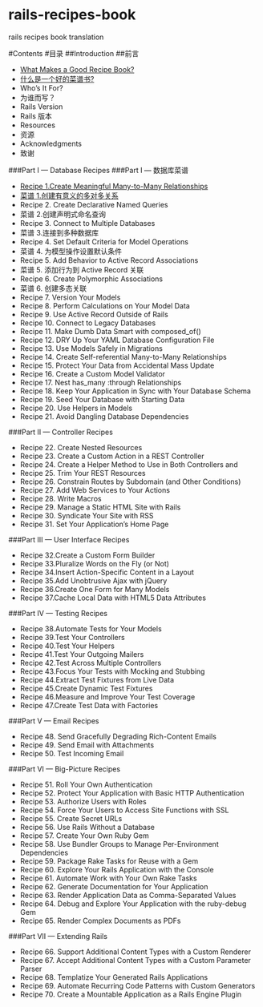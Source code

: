﻿# rails-recipes-book
rails recipes book translation 

#Contents
#目录
##Introduction
##前言
+ [What Makes a Good Recipe Book?](Introduction/what-makes-a-good-recipe-book.md)
+ [什么是一个好的菜谱书?](Introduction/what-makes-a-good-recipe-book.md)
+ Who’s It For?
+ 为谁而写？
+ Rails Version
+ Rails 版本
+ Resources
+ 资源
+ Acknowledgments
+ 致谢

###Part I — Database Recipes
###Part I — 数据库菜谱
+ [Recipe 1.Create Meaningful Many-to-Many Relationships](PartI-Database-Recipes/Recipe-1-Create-Meaningful-Many-to-Many-Relationships.md)
+ [菜谱 1.创建有意义的多对多关系](PartI-Database-Recipes/Recipe-1-Create-Meaningful-Many-to-Many-Relationships.md)
+ Recipe 2. Create Declarative Named Queries
+ 菜谱 2.创建声明式命名查询
+ Recipe 3. Connect to Multiple Databases
+ 菜谱 3.连接到多种数据库
+ Recipe 4. Set Default Criteria for Model Operations
+ 菜谱 4. 为模型操作设置默认条件
+ Recipe 5. Add Behavior to Active Record Associations
+ 菜谱 5. 添加行为到 Active Record 关联
+ Recipe 6. Create Polymorphic Associations
+ 菜谱 6. 创建多态关联
+ Recipe 7. Version Your Models
+ Recipe 8. Perform Calculations on Your Model Data
+ Recipe 9. Use Active Record Outside of Rails
+ Recipe 10. Connect to Legacy Databases
+ Recipe 11. Make Dumb Data Smart with composed_of()
+ Recipe 12. DRY Up Your YAML Database Configuration File
+ Recipe 13. Use Models Safely in Migrations
+ Recipe 14. Create Self-referential Many-to-Many Relationships
+ Recipe 15. Protect Your Data from Accidental Mass Update
+ Recipe 16. Create a Custom Model Validator
+ Recipe 17. Nest has_many :through Relationships
+ Recipe 18. Keep Your Application in Sync with Your Database Schema
+ Recipe 19. Seed Your Database with Starting Data
+ Recipe 20. Use Helpers in Models
+ Recipe 21. Avoid Dangling Database Dependencies

###Part II — Controller Recipes
+ Recipe 22. Create Nested Resources
+ Recipe 23. Create a Custom Action in a REST Controller
+ Recipe 24. Create a Helper Method to Use in Both Controllers and
+ Recipe 25. Trim Your REST Resources
+ Recipe 26. Constrain Routes by Subdomain (and Other Conditions)
+ Recipe 27. Add Web Services to Your Actions
+ Recipe 28. Write Macros
+ Recipe 29. Manage a Static HTML Site with Rails
+ Recipe 30. Syndicate Your Site with RSS
+ Recipe 31. Set Your Application’s Home Page

###Part III — User Interface Recipes

+ Recipe 32.Create a Custom Form Builder
+ Recipe 33.Pluralize Words on the Fly (or Not)
+ Recipe 34.Insert Action-Specific Content in a Layout
+ Recipe 35.Add Unobtrusive Ajax with jQuery
+ Recipe 36.Create One Form for Many Models
+ Recipe 37.Cache Local Data with HTML5 Data Attributes

###Part IV — Testing Recipes

+ Recipe 38.Automate Tests for Your Models
+ Recipe 39.Test Your Controllers
+ Recipe 40.Test Your Helpers
+ Recipe 41.Test Your Outgoing Mailers
+ Recipe 42.Test Across Multiple Controllers
+ Recipe 43.Focus Your Tests with Mocking and Stubbing
+ Recipe 44.Extract Test Fixtures from Live Data
+ Recipe 45.Create Dynamic Test Fixtures
+ Recipe 46.Measure and Improve Your Test Coverage
+ Recipe 47.Create Test Data with Factories

###Part V — Email Recipes
+ Recipe 48. Send Gracefully Degrading Rich-Content Emails
+ Recipe 49. Send Email with Attachments
+ Recipe 50. Test Incoming Email

###Part VI — Big-Picture Recipes
+ Recipe 51. Roll Your Own Authentication
+ Recipe 52. Protect Your Application with Basic HTTP Authentication
+ Recipe 53. Authorize Users with Roles
+ Recipe 54. Force Your Users to Access Site Functions with SSL
+ Recipe 55. Create Secret URLs
+ Recipe 56. Use Rails Without a Database
+ Recipe 57. Create Your Own Ruby Gem
+ Recipe 58. Use Bundler Groups to Manage Per-Environment Dependencies
+ Recipe 59. Package Rake Tasks for Reuse with a Gem
+ Recipe 60. Explore Your Rails Application with the Console
+ Recipe 61. Automate Work with Your Own Rake Tasks
+ Recipe 62. Generate Documentation for Your Application
+ Recipe 63. Render Application Data as Comma-Separated Values
+ Recipe 64. Debug and Explore Your Application with the ruby-debug Gem
+ Recipe 65. Render Complex Documents as PDFs

###Part VII — Extending Rails
+ Recipe 66. Support Additional Content Types with a Custom Renderer
+ Recipe 67. Accept Additional Content Types with a Custom Parameter Parser
+ Recipe 68. Templatize Your Generated Rails Applications
+ Recipe 69. Automate Recurring Code Patterns with Custom Generators
+ Recipe 70. Create a Mountable Application as a Rails Engine Plugin


